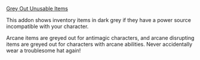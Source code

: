 [Grey Out Unusable Items](https://steamcommunity.com/sharedfiles/filedetails/?id=2600771038)

This addon shows inventory items in dark grey if they have a power source incompatible with your character.

Arcane items are greyed out for antimagic characters, and arcane disrupting items are greyed out for characters with arcane abilities. Never accidentally wear a troublesome hat again!
